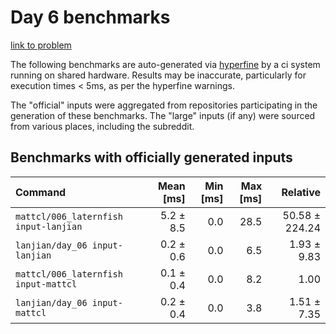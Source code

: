 # Day 6 benchmarks

[link to problem](http://adventofcode.com/2021/day/6)

The following benchmarks are auto-generated via [hyperfine](https://github.com/sharkdp/hyperfine) by a ci system running on shared hardware. Results may be inaccurate, particularly for execution times < 5ms, as per the hyperfine warnings.

The "official" inputs were aggregated from repositories participating in the generation of these benchmarks. The "large" inputs (if any) were sourced from various places, including the subreddit.

## Benchmarks with officially generated inputs
| Command | Mean [ms] | Min [ms] | Max [ms] | Relative |
|:---|---:|---:|---:|---:|
| `mattcl/006_laternfish input-lanjian` | 5.2 ± 8.5 | 0.0 | 28.5 | 50.58 ± 224.24 |
| `lanjian/day_06 input-lanjian` | 0.2 ± 0.6 | 0.0 | 6.5 | 1.93 ± 9.83 |
| `mattcl/006_laternfish input-mattcl` | 0.1 ± 0.4 | 0.0 | 8.2 | 1.00 |
| `lanjian/day_06 input-mattcl` | 0.2 ± 0.4 | 0.0 | 3.8 | 1.51 ± 7.35 |
